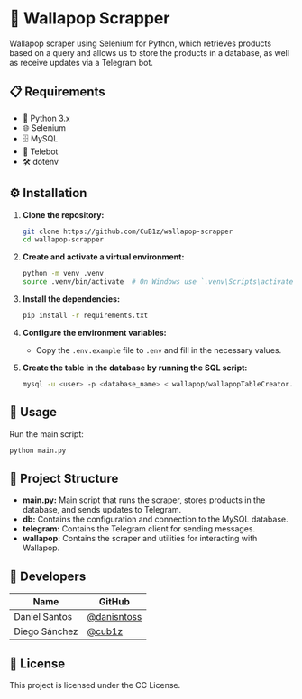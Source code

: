 # 🛒 Wallapop Scrapper

Wallapop scraper using Selenium for Python, which retrieves products based on a query and allows us to store the products in a database, as well as receive updates via a Telegram bot.

## 📋 Requirements

- 🐍 Python 3.x
- 🌐 Selenium
- 🗄️ MySQL
- 🤖 Telebot
- 🛠️ dotenv

## ⚙️ Installation

1. **Clone the repository:**
    ```sh
    git clone https://github.com/CuB1z/wallapop-scrapper
    cd wallapop-scrapper
    ```

2. **Create and activate a virtual environment:**
    ```sh
    python -m venv .venv
    source .venv/bin/activate  # On Windows use `.venv\Scripts\activate`
    ```

3. **Install the dependencies:**
    ```sh
    pip install -r requirements.txt
    ```

4. **Configure the environment variables:**
    - Copy the `.env.example` file to `.env` and fill in the necessary values.

5. **Create the table in the database by running the SQL script:**
    ```sh
    mysql -u <user> -p <database_name> < wallapop/wallapopTableCreator.sql
    ```

## 🚀 Usage

Run the main script:
```sh
python main.py
```

## 📂 Project Structure

- **main.py:** Main script that runs the scraper, stores products in the database, and sends updates to Telegram.
- **db:** Contains the configuration and connection to the MySQL database.
- **telegram:** Contains the Telegram client for sending messages.
- **wallapop:** Contains the scraper and utilities for interacting with Wallapop.

## 👥 Developers

| Name            | GitHub                                      |
|-----------------|---------------------------------------------|
| Daniel Santos   | [@danisntoss](https://github.com/danisntoss)|
| Diego Sánchez   | [@cub1z](https://github.com/cub1z)          |

## 📜 License

This project is licensed under the CC License.
